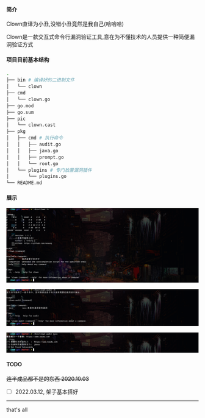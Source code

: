 #### 简介
Clown直译为小丑,没错小丑竟然是我自己(哈哈哈)

Clown是一款交互式命令行漏洞验证工具,意在为不懂技术的人员提供一种简便漏洞验证方式


#### 项目目前基本结构
```bash
.
├── bin # 编译好的二进制文件
│   └── clown
├── cmd
│   └── clown.go
├── go.mod
├── go.sum
├── pic
│   └── clown.cast
├── pkg
│   ├── cmd # 执行命令
│   │   ├── audit.go
│   │   ├── java.go
│   │   ├── prompt.go
│   │   └── root.go
│   └── plugins # 专门放置漏洞插件
│       └── plugins.go
└── README.md

```


#### 展示
![clown 1](pic/clown1.png)

![clown 2](pic/clown2.png)

![clown 3](pic/clown3.png)

#### TODO

~~连半成品都不是的东西 2020.10.03~~

- [ ] 2022.03.12, 架子基本搭好


---
that's all
